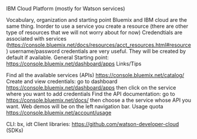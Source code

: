 

IBM Cloud Platform (mostly for Watson services)

Vocabulary, organization and starting point
Bluemix and IBM cloud are the same thing.
Inorder to use a service you create a resource (there are other type of resources that we will not worry about for now)
Credendtials are associated with services (https://console.bluemix.net/docs/resources/acct_resources.html#resource)
username/password credentials are very useful. They will be created by default if available.
General Starting point: https://console.bluemix.net/dashboard/apps
Links/Tips

Find all the available services (APIs) https://console.bluemix.net/catalog/
Create and view credentials: go to dashboard https://console.bluemix.net/dashboard/apps  then click on the service where you want to add credentials
Find the API documentation: go to https://console.bluemix.net/docs/  then choose a the service whose  API you want. Web demos will be on the left navigation bar.
Usage quota https://console.bluemix.net/account/usage

CLI: bx, idt
Client libraries: https://github.com/watson-developer-cloud (SDKs)
